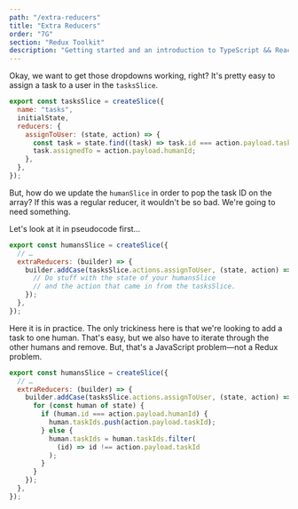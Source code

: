 ```yaml
---
path: "/extra-reducers"
title: "Extra Reducers"
order: "7G"
section: "Redux Toolkit"
description: "Getting started and an introduction to TypeScript && React Workshop"
---
```


Okay, we want to get those dropdowns working, right? It's pretty easy to assign a task to a user in the `tasksSlice`.

```js
export const tasksSlice = createSlice({
  name: "tasks",
  initialState,
  reducers: {
    assignToUser: (state, action) => {
      const task = state.find((task) => task.id === action.payload.taskId);
      task.assignedTo = action.payload.humanId;
    },
  },
});
```

But, how do we update the `humanSlice` in order to pop the task ID on the array? If this was a regular reducer, it wouldn't be so bad. We're going to need something.

Let's look at it in pseudocode first…

```js
export const humansSlice = createSlice({
  // …
  extraReducers: (builder) => {
    builder.addCase(tasksSlice.actions.assignToUser, (state, action) => {
      // Do stuff with the state of your humansSlice
      // and the action that came in from the tasksSlice.
    });
  },
});
```

Here it is in practice. The only trickiness here is that we're looking to add a task to one human. That's easy, but we also have to iterate through the other humans and remove. But, that's a JavaScript problem—not a Redux problem.

```js
export const humansSlice = createSlice({
  // …
  extraReducers: (builder) => {
    builder.addCase(tasksSlice.actions.assignToUser, (state, action) => {
      for (const human of state) {
        if (human.id === action.payload.humanId) {
          human.taskIds.push(action.payload.taskId);
        } else {
          human.taskIds = human.taskIds.filter(
            (id) => id !== action.payload.taskId
          );
        }
      }
    });
  },
});
```
